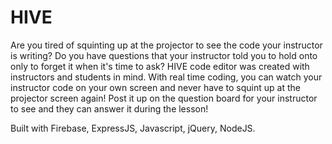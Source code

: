 # HIVE

Are you tired of squinting up at the projector to see the code your instructor is writing? Do you have questions that your instructor told you to hold onto only to forget it when it's time to ask? HIVE code editor was created with instructors and students in mind. With real time coding, you can watch your instructor code on your own screen and never have to squint up at the projector screen again! Post it up on the question board for your instructor to see and they can answer it during the lesson!

Built with Firebase, ExpressJS, Javascript, jQuery, NodeJS.
